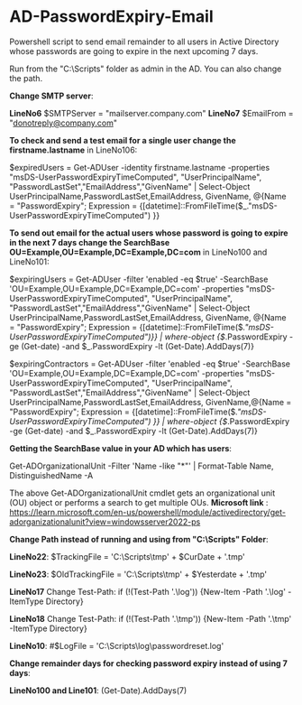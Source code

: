 # AD-PasswordExpiry-Email
Powershell script to send email remainder to all users in Active Directory whose passwords are going to expire in the next upcoming 7 days.

Run from the "C:\Scripts" folder as admin in the AD. You can also change the path.

**Change SMTP server**:

**LineNo6** 
$SMTPServer = "mailserver.company.com"
**LineNo7** 
$EmailFrom = "donotreply@company.com"

**To check and send a test email for a single user change the firstname.lastname** in LineNo106:

$expiredUsers = Get-ADUser -identity firstname.lastname -properties "msDS-UserPasswordExpiryTimeComputed", "UserPrincipalName", "PasswordLastSet","EmailAddress","GivenName" | Select-Object UserPrincipalName,PasswordLastSet,EmailAddress, GivenName, @{Name = "PasswordExpiry"; Expression = {[datetime]::FromFileTime($_."msDS-UserPasswordExpiryTimeComputed") }}

**To send out email for the actual users whose password is going to expire in the next 7 days change the SearchBase OU=Example,OU=Example,DC=Example,DC=com** in LineNo100 and LineNo101:

$expiringUsers = Get-ADUser -filter 'enabled -eq $true' -SearchBase 'OU=Example,OU=Example,DC=Example,DC=com' -properties "msDS-UserPasswordExpiryTimeComputed", "UserPrincipalName", "PasswordLastSet","EmailAddress","GivenName" | Select-Object UserPrincipalName,PasswordLastSet,EmailAddress, GivenName, @{Name = "PasswordExpiry"; Expression = {[datetime]::FromFileTime($_."msDS-UserPasswordExpiryTimeComputed")}} | where-object {$_.PasswordExpiry -ge (Get-date) -and $_.PasswordExpiry -lt (Get-Date).AddDays(7)}

$expiringContractors = Get-ADUser -filter 'enabled -eq $true' -SearchBase 'OU=Example,OU=Example,DC=Example,DC=com' -properties "msDS-UserPasswordExpiryTimeComputed", "UserPrincipalName", "PasswordLastSet","EmailAddress","GivenName" | Select-Object UserPrincipalName,PasswordLastSet,EmailAddress, GivenName,@{Name = "PasswordExpiry"; Expression = {[datetime]::FromFileTime($_."msDS-UserPasswordExpiryTimeComputed") }} | where-object {$_.PasswordExpiry -ge (Get-date) -and $_.PasswordExpiry -lt (Get-Date).AddDays(7)}

**Getting the SearchBase value in your AD which has users**:

Get-ADOrganizationalUnit -Filter 'Name -like "*"' | Format-Table Name, DistinguishedName -A

The above Get-ADOrganizationalUnit cmdlet gets an organizational unit (OU) object or performs a search to get multiple OUs.
**Microsoft link** : https://learn.microsoft.com/en-us/powershell/module/activedirectory/get-adorganizationalunit?view=windowsserver2022-ps

**Change Path instead of running and using from "C:\Scripts" Folder**:

**LineNo22**:
$TrackingFile = 'C:\Scripts\tmp\' + $CurDate + '.tmp'

**LineNo23**:
$OldTrackingFile = 'C:\Scripts\tmp\' + $Yesterdate + '.tmp'

**LineNo17** Change Test-Path:
if (!(Test-Path '.\log')) {New-Item -Path '.\log' -ItemType Directory}

**LineNo18** Change Test-Path:
if (!(Test-Path '.\tmp')) {New-Item -Path '.\tmp' -ItemType Directory}

**LineNo10**:
#$LogFile = 'C:\Scripts\log\passwordreset.log'

**Change remainder days for checking password expiry instead of using 7 days**:

**LineNo100 and Line101**:
(Get-Date).AddDays(7)
